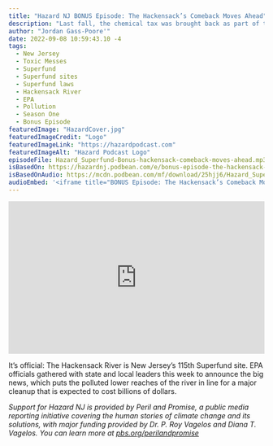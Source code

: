 ```yaml
---
title: "Hazard NJ BONUS Episode: The Hackensack’s Comeback Moves Ahead"
description: "Last fall, the chemical tax was brought back as part of the massive federal infrastructure bill."
author: "Jordan Gass-Poore'"
date: 2022-09-08 10:59:43.10 -4
tags:
  - New Jersey
  - Toxic Messes
  - Superfund
  - Superfund sites
  - Superfund laws
  - Hackensack River
  - EPA
  - Pollution
  - Season One
  - Bonus Episode
featuredImage: "HazardCover.jpg"
featuredImageCredit: "Logo"
featuredImageLink: "https://hazardpodcast.com"
featuredImageAlt: "Hazard Podcast Logo"
episodeFile: Hazard_Superfund-Bonus-hackensack-comeback-moves-ahead.mp3
isBasedOn: https://hazardnj.podbean.com/e/bonus-episode-the-hackensack-s-comeback-moves-ahead/
isBasedOnAudio: https://mcdn.podbean.com/mf/download/25hjj6/Hazard_Superfund-Bonus_V3.mp3
audioEmbed: '<iframe title="BONUS Episode: The Hackensack’s Comeback Moves Ahead" allowtransparency="true" style="border: none; min-width: min(100%, 430px);" scrolling="no" data-name="pb-iframe-player" src="https://www.podbean.com/player-v2/?from=embed&pbad=0&i=36vbq-12bb1b0-pb&square=1&share=1&download=1&fonts=Arial&skin=f6f6f6&font-color=&rtl=0&logo_link=&btn-skin=7&size=300" allowfullscreen="" width="100%" height="300"></iframe>'
---
```


<iframe title="BONUS Episode: The Hackensack’s Comeback Moves Ahead" allowtransparency="true" style="border: none; min-width: min(100%, 430px);" scrolling="no" data-name="pb-iframe-player" src="https://www.podbean.com/player-v2/?from=embed&pbad=0&i=36vbq-12bb1b0-pb&square=1&share=1&download=1&fonts=Arial&skin=f6f6f6&font-color=&rtl=0&logo_link=&btn-skin=7&size=300" allowfullscreen="" width="100%" height="300"></iframe>

It’s official: The Hackensack River is New Jersey’s 115th Superfund site. EPA officials gathered with state and local leaders this week to announce the big news, which puts the polluted lower reaches of the river in line for a major cleanup that is expected to cost billions of dollars.

<em>Support for Hazard NJ is provided by Peril and Promise, a public media reporting initiative covering the human stories of climate change and its solutions, with major funding provided by Dr. P. Roy Vagelos and Diana T. Vagelos. You can learn more at [pbs.org/perilandpromise](https://pbs.org/perilandpromise)</em>

